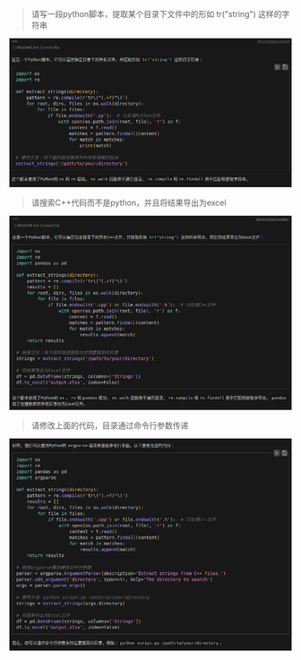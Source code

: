 
> 请写一段python脚本，提取某个目录下文件中的形如 tr("string") 这样的字符串

![image](https://raw.githubusercontent.com/mogoweb/mywritings/master/book_wechat/2024/202401/images/gpt_python_01.png)

> 请搜索C++代码而不是python，并且将结果导出为excel

![image](https://raw.githubusercontent.com/mogoweb/mywritings/master/book_wechat/2024/202401/images/gpt_python_02.png)

> 请修改上面的代码，目录通过命令行参数传递

![image](https://raw.githubusercontent.com/mogoweb/mywritings/master/book_wechat/2024/202401/images/gpt_python_03.png)

